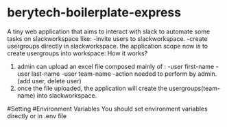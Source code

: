# berytech-boilerplate-express
 A tiny web application that aims to interact with slack to automate some tasks on slackworkspace like:
 -invite users to slackworkspace.
 -create usergroups directly in slackworkspace.
 the application scope now is to create usergroups into workspace:
 How it works?
 1. admin can upload an excel file composed mainly of :
   -user first-name
   -user last-name
   -user team-name
   -action needed to perform by admin.(add user, delete user)
 2. once the file uploaded, the application will create the usergroups(team-name) into slackworkspace.

#Setting
#Environment Variables
You should set environment variables directly or in .env file

